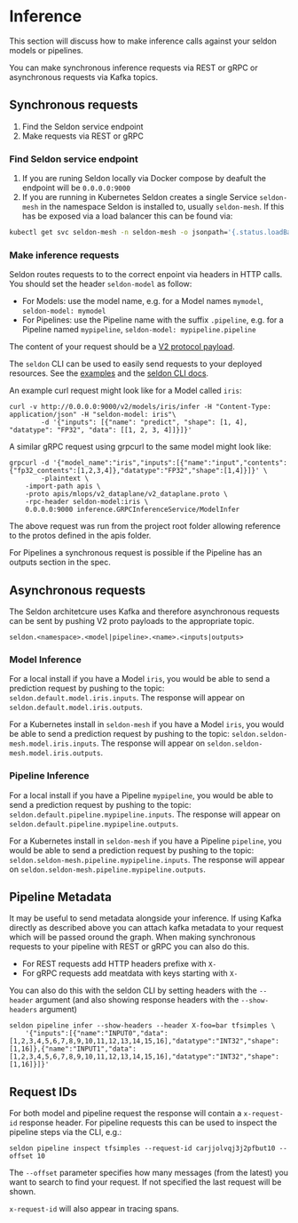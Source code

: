 # Inference

This section will discuss how to make inference calls against your seldon models or pipelines.

You can make synchronous inference requests via REST or gRPC or asynchronous requests via Kafka topics.

## Synchronous requests

  1. Find the Seldon service endpoint
  2. Make requests via REST or gRPC

### Find Seldon service endpoint

 1. If you are runing Seldon locally via Docker compose by deafult the endpoint will be `0.0.0.0:9000`
 2. If you are running in Kubernetes Seldon creates a single Service `seldon-mesh` in the namespace Seldon is installed to, usually `seldon-mesh`. If this has be exposed via a load balancer this can be found via:
 
 ```bash
 kubectl get svc seldon-mesh -n seldon-mesh -o jsonpath='{.status.loadBalancer.ingress[0].ip}'
 ```

### Make inference requests

Seldon routes requests to to the correct enpoint via headers in HTTP calls. You should set the header `seldon-model` as follow:

 * For Models: use the model name, e.g. for a Model names `mymodel`, `seldon-model: mymodel`
 * For Pipelines: use the Pipeline name with the suffix `.pipeline`, e.g. for a Pipeline named `mypipeline`, `seldon-model: mypipeline.pipeline`

The content of your request should be a [V2 protocol payload](../apis/inference/v2.md).

The `seldon` CLI can be used to easily send requests to your deployed resources. See the [examples](../examples/index) and the [seldon CLI docs](../cli/index.md).

An example curl request might look like for a Model called `iris`:

```
curl -v http://0.0.0.0:9000/v2/models/iris/infer -H "Content-Type: application/json" -H "seldon-model: iris"\
        -d '{"inputs": [{"name": "predict", "shape": [1, 4], "datatype": "FP32", "data": [[1, 2, 3, 4]]}]}'
```

A similar gRPC request using grpcurl to the same model might look like:

```
grpcurl -d '{"model_name":"iris","inputs":[{"name":"input","contents":{"fp32_contents":[1,2,3,4]},"datatype":"FP32","shape":[1,4]}]}' \
        -plaintext \
	-import-path apis \	
	-proto apis/mlops/v2_dataplane/v2_dataplane.proto \
	-rpc-header seldon-model:iris \
	0.0.0.0:9000 inference.GRPCInferenceService/ModelInfer
```

The above request was run from the project root folder allowing reference to the protos defined in the apis folder.

For Pipelines a synchronous request is possible if the Pipeline has an outputs section in the spec.

## Asynchronous requests

The Seldon architetcure uses Kafka and therefore asynchronous requests can be sent by pushing V2 proto payloads to the appropriate topic.

```
seldon.<namespace>.<model|pipeline>.<name>.<inputs|outputs>
```

### Model Inference

For a local install if you have a Model `iris`, you would be able to send a prediction request by pushing to the topic: `seldon.default.model.iris.inputs`. The response will appear on `seldon.default.model.iris.outputs`.

For a Kubernetes install in `seldon-mesh` if you have a Model `iris`, you would be able to send a prediction request by pushing to the topic: `seldon.seldon-mesh.model.iris.inputs`. The response will appear on `seldon.seldon-mesh.model.iris.outputs`.


### Pipeline Inference

For a local install if you have a Pipeline `mypipeline`, you would be able to send a prediction request by pushing to the topic: `seldon.default.pipeline.mypipeline.inputs`. The response will appear on `seldon.default.pipeline.mypipeline.outputs`.

For a Kubernetes install in `seldon-mesh` if you have a Pipeline `pipeline`, you would be able to send a prediction request by pushing to the topic: `seldon.seldon-mesh.pipeline.mypipeline.inputs`. The response will appear on `seldon.seldon-mesh.pipeline.mypipeline.outputs`.


## Pipeline Metadata

It may be useful to send metadata alongside your inference. If using Kafka directly as described above you can attach kafka metadata to your request which will be passed oround the graph. When making synchronous requests to your pipeline with REST or gRPC you can also do this.

 * For REST requests add HTTP headers prefixe with `X-`
 * For gRPC requests add meatdata with keys starting with `X-`

You can also do this with the seldon CLI by setting headers with the `--header` argument (and also showing response headers with the `--show-headers` argument)

```
seldon pipeline infer --show-headers --header X-foo=bar tfsimples \
    '{"inputs":[{"name":"INPUT0","data":[1,2,3,4,5,6,7,8,9,10,11,12,13,14,15,16],"datatype":"INT32","shape":[1,16]},{"name":"INPUT1","data":[1,2,3,4,5,6,7,8,9,10,11,12,13,14,15,16],"datatype":"INT32","shape":[1,16]}]}'
```

## Request IDs

For both model and pipeline request the response will contain a `x-request-id` response header. For pipeline requests this can be used to inspect the pipeline steps via the CLI, e.g.:

```
seldon pipeline inspect tfsimples --request-id carjjolvqj3j2pfbut10 --offset 10
```

The `--offset` parameter specifies how many messages (from the latest) you want to search to find your request. If not specified the last request will be shown.

`x-request-id` will also appear in tracing spans.
